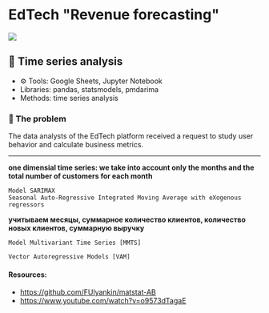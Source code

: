 # EdTech "Revenue forecasting"

<img src="https://pypi-camo.freetls.fastly.net/d7ca45f98bb42530c497ea344d405f84abf0cb71/68747470733a2f2f696d672e736869656c64732e696f2f62616467652f707974686f6e2d332e372b2d626c75652e737667">

## 💼 Time series analysis
* ⚙️ Tools: Google Sheets, Jupyter Notebook
* Libraries: pandas, statsmodels, pmdarima
* Methods: time series analysis


### 📌 The problem
The data analysts of the EdTech platform received a request to study user behavior and calculate business metrics.


---
**one dimensial time series: we take into account only the months and the total number of customers for each month**
```
Model SARIMAX
Seasonal Auto-Regressive Integrated Moving Average with eXogenous regressors
```


**учитываем месяцы, суммарное количество клиентов, количество новых клиентов, суммарную выручку**
```
Model Multivariant Time Series [MMTS]
```

```
Vector Autoregressive Models [VAM]
```


#### Resources:
* https://github.com/FUlyankin/matstat-AB
* https://www.youtube.com/watch?v=o9573dTagaE

